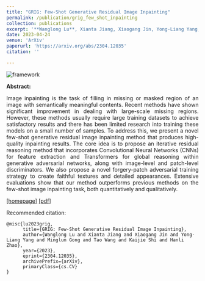 ```yaml
---
title: "GRIG: Few-Shot Generative Residual Image Inpainting"
permalink: /publication/grig_few_shot_inpainting
collection: publications
excerpt: '**Wanglong Lu**, Xianta Jiang, Xiaogang Jin, Yong-Liang Yang, Minglun Gong, Tao Wang, Kaijie Shi, and Hanli Zhao∗'
date: 2023-04-24
venue: 'ArXiv'
paperurl: 'https://arxiv.org/abs/2304.12035'
citation: ''

---
```

![framework](https://longlongaaago.github.io/images/publications/few_shot_framework.png)

<b>Abstract:</b>
<div style="text-align: justify">
Image inpainting is the task of filling in missing or masked region of an image with semantically meaningful contents. Recent methods have shown significant improvement in dealing with large-scale missing regions. However, these methods usually require large training datasets to achieve satisfactory results and there has been limited research into training these models on a small number of samples. To address this, we present a novel few-shot generative residual image inpainting method that produces high-quality inpainting results. The core idea is to propose an iterative residual reasoning method that incorporates Convolutional Neural Networks (CNNs) for feature extraction and Transformers for global reasoning within generative adversarial networks, along with image-level and patch-level discriminators. We also propose a novel forgery-patch adversarial training strategy to create faithful textures and detailed appearances. Extensive evaluations show that our method outperforms previous methods on the few-shot image inpainting task, both quantitatively and qualitatively.
</div>

[[homepage]](https://longlongaaago.github.io/GRIG_few_shot_inpainting/)
[[pdf]](https://arxiv.org/abs/2304.12035)

Recommended citation: 
```
@misc{lu2023grig,
      title={GRIG: Few-Shot Generative Residual Image Inpainting}, 
      author={Wanglong Lu and Xianta Jiang and Xiaogang Jin and Yong-Liang Yang and Minglun Gong and Tao Wang and Kaijie Shi and Hanli Zhao},
      year={2023},
      eprint={2304.12035},
      archivePrefix={arXiv},
      primaryClass={cs.CV}
}
```


